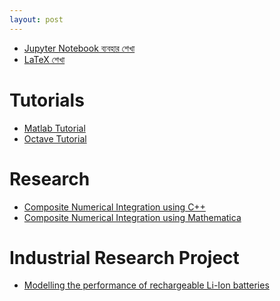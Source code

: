 ```yaml
---
layout: post
---
```

<ul>
<li><a href="jupyter-notebook-bangla-note.html">Jupyter Notebook ব্যবহার শেখা </a></li>
<li><a href="https://alamgirh.github.io/latex/latex.slides.html">LaTeX শেখা </a></li>
</ul>

<h1>
<a id="tutorials" class="anchor" href="#tutorials" aria-hidden="true"><span aria-hidden="true" class="octicon octicon-link"></span></a>Tutorials</h1>

<ul>
<li><a href="https://alamgirh.github.io/matlab-tutorial/">Matlab Tutorial</a></li>
<li><a href="https://alamgirh.github.io/octave-tutorial/">Octave Tutorial</a></li>
</ul>

<h1>
<a id="research" class="anchor" href="#research" aria-hidden="true"><span aria-hidden="true" class="octicon octicon-link"></span></a>Research</h1>

<ul>
<li><a href="http://alamgirh.github.io/composite-integration/">Composite Numerical Integration using C++</a></li>
<li><a href="https://alamgirh.github.io/Composite-Integration-using-Mathematica/">Composite Numerical Integration using Mathematica</a></li>
</ul>

<h1>
<a id="industrial-research-project" class="anchor" href="#industrial-research-project" aria-hidden="true"><span aria-hidden="true" class="octicon octicon-link"></span></a>Industrial Research Project</h1>

<ul>
<li><a href="https://alamgirh.github.io/GMMIW-2016/">Modelling the performance of rechargeable Li-Ion batteries</a></li>
</ul>

